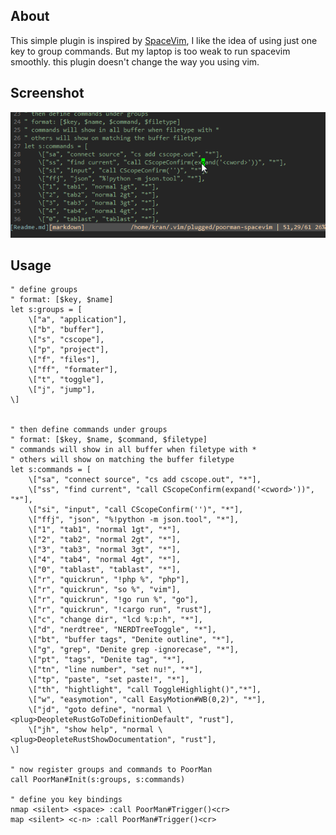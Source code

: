 ## About

This simple plugin is inspired by [SpaceVim](https://spacevim.org/), I like the idea of using just one key to group commands. But my laptop is too weak to run spacevim smoothly. 
this plugin doesn't change the way you using vim.

## Screenshot

![poorman](https://raw.githubusercontent.com/kran/poorman-spacevim/master/poorman-vim.gif)

## Usage

```
" define groups
" format: [$key, $name]
let s:groups = [
    \["a", "application"],
    \["b", "buffer"],
    \["s", "cscope"],
    \["p", "project"],
    \["f", "files"],
    \["ff", "formater"],
    \["t", "toggle"],
    \["j", "jump"],
\]


" then define commands under groups
" format: [$key, $name, $command, $filetype]
" commands will show in all buffer when filetype with * 
" others will show on matching the buffer filetype
let s:commands = [
    \["sa", "connect source", "cs add cscope.out", "*"],
    \["ss", "find current", "call CScopeConfirm(expand('<cword>'))", "*"],
    \["si", "input", "call CScopeConfirm('')", "*"],
    \["ffj", "json", "%!python -m json.tool", "*"],
    \["1", "tab1", "normal 1gt", "*"],
    \["2", "tab2", "normal 2gt", "*"],
    \["3", "tab3", "normal 3gt", "*"],
    \["4", "tab4", "normal 4gt", "*"],
    \["0", "tablast", "tablast", "*"],
    \["r", "quickrun", "!php %", "php"],
    \["r", "quickrun", "so %", "vim"],
    \["r", "quickrun", "!go run %", "go"],
    \["r", "quickrun", "!cargo run", "rust"],
    \["c", "change dir", "lcd %:p:h", "*"],
    \["d", "nerdtree", "NERDTreeToggle", "*"],
    \["bt", "buffer tags", "Denite outline", "*"],
    \["g", "grep", "Denite grep -ignorecase", "*"],
    \["pt", "tags", "Denite tag", "*"],
    \["tn", "line number", "set nu!", "*"],
    \["tp", "paste", "set paste!", "*"],
    \["th", "hightlight", "call ToggleHighlight()","*"],
    \["w", "easymotion", "call EasyMotion#WB(0,2)", "*"],
    \["jd", "goto define", "normal \<plug>DeopleteRustGoToDefinitionDefault", "rust"],
    \["jh", "show help", "normal \<plug>DeopleteRustShowDocumentation", "rust"],
\]

" now register groups and commands to PoorMan
call PoorMan#Init(s:groups, s:commands)

" define you key bindings
nmap <silent> <space> :call PoorMan#Trigger()<cr>
map <silent> <c-n> :call PoorMan#Trigger()<cr>

```
